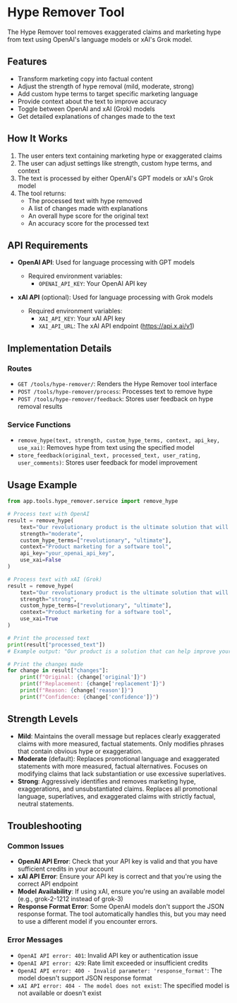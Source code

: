 # Hype Remover Tool

The Hype Remover tool removes exaggerated claims and marketing hype from text using OpenAI's language models or xAI's Grok model.

## Features

- Transform marketing copy into factual content
- Adjust the strength of hype removal (mild, moderate, strong)
- Add custom hype terms to target specific marketing language
- Provide context about the text to improve accuracy
- Toggle between OpenAI and xAI (Grok) models
- Get detailed explanations of changes made to the text

## How It Works

1. The user enters text containing marketing hype or exaggerated claims
2. The user can adjust settings like strength, custom hype terms, and context
3. The text is processed by either OpenAI's GPT models or xAI's Grok model
4. The tool returns:
   - The processed text with hype removed
   - A list of changes made with explanations
   - An overall hype score for the original text
   - An accuracy score for the processed text

## API Requirements

- **OpenAI API**: Used for language processing with GPT models
  - Required environment variables:
    - `OPENAI_API_KEY`: Your OpenAI API key

- **xAI API** (optional): Used for language processing with Grok models
  - Required environment variables:
    - `XAI_API_KEY`: Your xAI API key
    - `XAI_API_URL`: The xAI API endpoint (https://api.x.ai/v1)

## Implementation Details

### Routes

- `GET /tools/hype-remover/`: Renders the Hype Remover tool interface
- `POST /tools/hype-remover/process`: Processes text to remove hype
- `POST /tools/hype-remover/feedback`: Stores user feedback on hype removal results

### Service Functions

- `remove_hype(text, strength, custom_hype_terms, context, api_key, use_xai)`: Removes hype from text using the specified model
- `store_feedback(original_text, processed_text, user_rating, user_comments)`: Stores user feedback for model improvement

## Usage Example

```python
from app.tools.hype_remover.service import remove_hype

# Process text with OpenAI
result = remove_hype(
    text="Our revolutionary product is the ultimate solution that will transform your life!",
    strength="moderate",
    custom_hype_terms=["revolutionary", "ultimate"],
    context="Product marketing for a software tool",
    api_key="your_openai_api_key",
    use_xai=False
)

# Process text with xAI (Grok)
result = remove_hype(
    text="Our revolutionary product is the ultimate solution that will transform your life!",
    strength="strong",
    custom_hype_terms=["revolutionary", "ultimate"],
    context="Product marketing for a software tool",
    use_xai=True
)

# Print the processed text
print(result["processed_text"])
# Example output: "Our product is a solution that can help improve your workflow."

# Print the changes made
for change in result["changes"]:
    print(f"Original: {change['original']}")
    print(f"Replacement: {change['replacement']}")
    print(f"Reason: {change['reason']}")
    print(f"Confidence: {change['confidence']}")
```

## Strength Levels

- **Mild**: Maintains the overall message but replaces clearly exaggerated claims with more measured, factual statements. Only modifies phrases that contain obvious hype or exaggeration.
- **Moderate** (default): Replaces promotional language and exaggerated statements with more measured, factual alternatives. Focuses on modifying claims that lack substantiation or use excessive superlatives.
- **Strong**: Aggressively identifies and removes marketing hype, exaggerations, and unsubstantiated claims. Replaces all promotional language, superlatives, and exaggerated claims with strictly factual, neutral statements.

## Troubleshooting

### Common Issues

- **OpenAI API Error**: Check that your API key is valid and that you have sufficient credits in your account
- **xAI API Error**: Ensure your API key is correct and that you're using the correct API endpoint
- **Model Availability**: If using xAI, ensure you're using an available model (e.g., grok-2-1212 instead of grok-3)
- **Response Format Error**: Some OpenAI models don't support the JSON response format. The tool automatically handles this, but you may need to use a different model if you encounter errors.

### Error Messages

- `OpenAI API error: 401`: Invalid API key or authentication issue
- `OpenAI API error: 429`: Rate limit exceeded or insufficient credits
- `OpenAI API error: 400 - Invalid parameter: 'response_format'`: The model doesn't support JSON response format
- `xAI API error: 404 - The model does not exist`: The specified model is not available or doesn't exist

